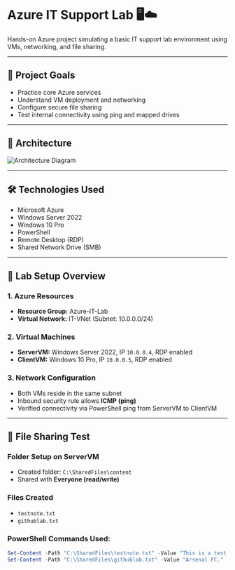 # Azure IT Support Lab 🖥️☁️

Hands-on Azure project simulating a basic IT support lab environment using VMs, networking, and file sharing.

---

## 🔧 Project Goals
- Practice core Azure services  
- Understand VM deployment and networking  
- Configure secure file sharing  
- Test internal connectivity using ping and mapped drives  

---

## 🧱 Architecture
![Architecture Diagram](screenshots/architecture.png)

---

## 🛠️ Technologies Used
- Microsoft Azure  
- Windows Server 2022  
- Windows 10 Pro  
- PowerShell  
- Remote Desktop (RDP)  
- Shared Network Drive (SMB)

---

## 🔄 Lab Setup Overview

### 1. Azure Resources
- **Resource Group:** Azure-IT-Lab  
- **Virtual Network:** IT-VNet (Subnet: 10.0.0.0/24)

### 2. Virtual Machines
- **ServerVM:** Windows Server 2022, IP `10.0.0.4`, RDP enabled  
- **ClientVM:** Windows 10 Pro, IP `10.0.0.5`, RDP enabled  

### 3. Network Configuration
- Both VMs reside in the same subnet  
- Inbound security rule allows **ICMP (ping)**  
- Verified connectivity via PowerShell ping from ServerVM to ClientVM  

---

## 📁 File Sharing Test

### Folder Setup on ServerVM
- Created folder: `C:\SharedFiles\content`  
- Shared with **Everyone (read/write)**

### Files Created
- `testnote.txt`  
- `githublab.txt`  

### PowerShell Commands Used:
```powershell
Set-Content -Path "C:\SharedFiles\testnote.txt" -Value "This is a test note created from PowerShell."
Set-Content -Path "C:\SharedFiles\githublab.txt" -Value "Arsenal FC."
